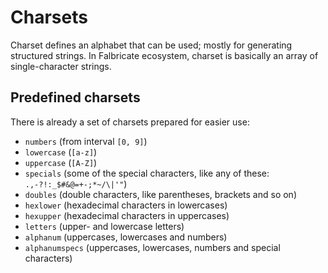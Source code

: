 # Charsets

Charset defines an alphabet that can be used; mostly for generating structured strings. In Falbricate ecosystem, 
charset is basically an array of single-character strings.


## Predefined charsets

There is already a set of charsets prepared for easier use:

- `numbers` (from interval `[0, 9]`)
- `lowercase` (`[a-z]`)
- `uppercase` (`[A-Z]`)
- `specials` (some of the special characters, like any of these: `.,-?!:_$#&@=+-;*~/\|'"`)
- `doubles` (double characters, like parentheses, brackets and so on)
- `hexlower` (hexadecimal characters in lowercases)
- `hexupper` (hexadecimal characters in uppercases)
- `letters` (upper- and lowercase letters)
- `alphanum` (uppercases, lowercases and numbers)
- `alphanumspecs` (uppercases, lowercases, numbers and special characters)

